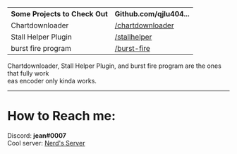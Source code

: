 <!DOCTYPE html>
<html>
  <head>
    <meta content="QJLU404's Website!" property="og:title" />
    <meta content="https://qjlu404.github.io" property="og:url" />
    <meta content="https://embed.com/embedimage.png" property="og:image" />
    <meta content="#440D0F" data-react-helmet="true" name="theme-color" />
    <link rel="stylesheet" href="https://raw.githubusercontent.com/necolas/normalize.css/master/normalize.css">
    <link rel="stylesheet" href="style.css">
  </head>
  <body>
    <meta property="og:description">
    <table>
      <tr>
       <th>Some Projects to Check Out</th>
       <th>Github.com/qjlu404...</th>
      </tr>
      <tr>
        <td>
          Chartdownloader
        </td>
        <td>
          <a href=https://github.com/qjlu404/chartdownloader>/chartdownloader</a>
         </td>   
       </tr>
        <tr>
          <td>
            Stall Helper Plugin
          </td>
          <td>
            <a href="https://github.com/qjlu404/stallhelper">/stallhelper</a>
          </td>
        </tr>
        <tr>
          <td>
            burst fire program
          </td>
          <td>
            <a href="https://github.com/qjlu404/burst-fire"> /burst-fire </a>
          </td>
        </tr>
      </table>
      </meta>
      <p>
       Chartdownloader, Stall Helper Plugin, and burst fire program are the ones that fully work<br>
       eas encoder only kinda works.
      </p>
      <hr>
      <h1>
        How to Reach me: 
    </h1>
    <p>
      Discord: <strong>jean#0007</strong><br>
      Cool server: <a href="https://discord.gg/2uZS5N8tCS">Nerd's Server</a><br>
    </p>
  </body>
</html>
